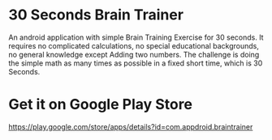 # 30 Seconds Brain Trainer

An android application with simple Brain Training Exercise for 30 seconds. 
It requires no complicated calculations, no special educational backgrounds, no general knowledge except Adding two numbers. 
The challenge is doing the simple math as many times as possible in a fixed short time, which is 30 Seconds.

# Get it on Google Play Store 

https://play.google.com/store/apps/details?id=com.appdroid.braintrainer
